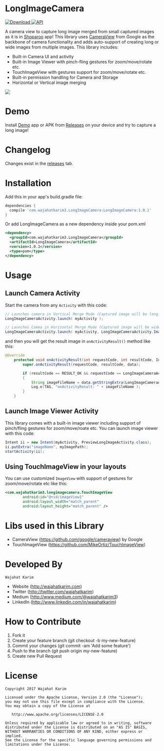 LongImageCamera
============
[ ![Download](https://api.bintray.com/packages/wajahatkarim3/LongImageCamera/com.wajahatkarim3.longimagecamera/images/download.svg) ](https://bintray.com/wajahatkarim3/LongImageCamera/com.wajahatkarim3.longimagecamera/_latestVersion) [![API](https://img.shields.io/badge/API-15%2B-blue.svg?style=flat)](https://android-arsenal.com/api?level=15)
 
A camera view to capture long image merged from small captured images as it is in [Shoparoo](https://play.google.com/store/apps/details?id=infoscout.shoparoo&hl=en) app! This library uses [CameraView](https://github.com/google/cameraview) from Google as the backbone of camera functionality and adds auto-support of creating long or wide images from multiple images. This library includes:
* Built-in Camera UI and activity
* Built-in Image Viewer with pinch-fling gestures for zoom/move/rotate etc.
* TouchImageView with gestures support for zoom/move/rotate etc.
* Built-in permission handling for Camera and Storage
* Horizontal or Vertical image merging

![](https://github.com/wajahatkarim3/LongImageCamera/blob/master/Art/demo.gif)

Demo
====
Install [Demo](https://github.com/wajahatkarim3/LongImageCamera/releases/download/1.0.1/LongImageCamera-v1.0.0.apk) app or APK from [Releases](https://github.com/wajahatkarim3/LongImageCamera/releases) on your device and try to capture a long image!

Changelog
=========
Changes exist in the [releases](https://github.com/wajahatkarim3/LongImageCamera/releases) tab.

Installation
============
Add this in your app's build.gradle file:
```groovy
dependencies {
  compile 'com.wajahatkarim3.LongImageCamera:LongImageCamera:1.0.1'
}
```
Or add LongImageCamera as a new dependency inside your pom.xml
```xml
<dependency>
  <groupId>com.wajahatkarim3.LongImageCamera</groupId>
  <artifactId>LongImageCamera</artifactId>
  <version>1.0.1</version>
  <type>pom</type>
</dependency>
```
Usage
=====
Launch Camera Activity
---
Start the camera from any ```Activity``` with this code:
```java
// Launches camera in Vertical Merge Mode (Captured image will be long)
LongImageCameraActivity.launch( myActivity );

// Launches Camea in Horizontal Merge Mode (Captured image will be wide)
LongImageCameraActivity.launch( myActivity, LongImageCameraActivity.ImageMergeMode.HORIZONTAL );
```
and then you will get the result image in ```onActivityResult()``` method like this:
```java
@Override
    protected void onActivityResult(int requestCode, int resultCode, Intent data) {
        super.onActivityResult(requestCode, resultCode, data);

        if (resultCode == RESULT_OK && requestCode == LongImageCameraActivity.LONG_IMAGE_RESULT_CODE && data != null)
        {
            String imageFileName = data.getStringExtra(LongImageCameraActivity.IMAGE_PATH_KEY);
            Log.e(TAG, "onActivityResult: " + imageFileName );
        }
    }
```
Launch Image Viewer Activity
---
This library comes with a built-in image viewer including support of pinch/fling gestures for zoom/move/roate etc. You can launch image viewer with this code:
```java
Intent ii = new Intent(myActivity, PreviewLongImageActivity.class);
ii.putExtra("imageName", myImagePath);
startActivity(ii);
```
Using TouchImageView in your layouts
---
You can use customized ```ImageView``` with support of gestures for zoom/move/rotate etc like this:
```xml
<com.wajahatkarim3.longimagecamera.TouchImageView
        android:id="@+id/imageView1"
        android:layout_width="match_parent"
        android:layout_height="match_parent" />
```
# Libs used in this Library
* CameraView (https://github.com/google/cameraview) by Google
* TouchImageView (https://github.com/MikeOrtiz/TouchImageView)

Developed By
============
```
Wajahat Karim
```
- Website (http://wajahatkarim.com)
- Twitter (http://twitter.com/wajahatkarim)
- Medium (http://www.medium.com/@wajahatkarim3)
- LinkedIn (http://www.linkedin.com/in/wajahatkarim)

# How to Contribute
1. Fork it
2. Create your feature branch (git checkout -b my-new-feature)
3. Commit your changes (git commit -am 'Add some feature')
4. Push to the branch (git push origin my-new-feature)
5. Create new Pull Request

# License

    Copyright 2017 Wajahat Karim

    Licensed under the Apache License, Version 2.0 (the "License");
    you may not use this file except in compliance with the License.
    You may obtain a copy of the License at

       http://www.apache.org/licenses/LICENSE-2.0

    Unless required by applicable law or agreed to in writing, software
    distributed under the License is distributed on an "AS IS" BASIS,
    WITHOUT WARRANTIES OR CONDITIONS OF ANY KIND, either express or implied.
    See the License for the specific language governing permissions and
    limitations under the License.
